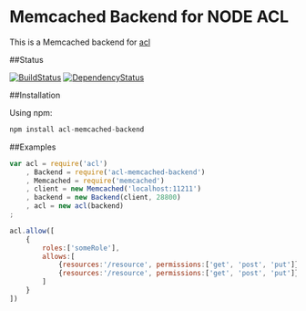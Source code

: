 Memcached Backend for NODE ACL
===================

This is a Memcached backend for [acl](https://github.com/OptimalBits/node_acl "node_acl")

##Status

[![BuildStatus](https://secure.travis-ci.org/futurechan/node_acl-memcached-backend.png?branch=master)](https://travis-ci.org/futurechan/node_acl-memcached-backend) [![DependencyStatus](https://david-dm.org/futurechan/node_acl-memcached-backend.png?branch=master)](https://david-dm.org/futurechan/node_acl-memcached-backend.png?branch=master)


##Installation

Using npm:

```javascript
npm install acl-memcached-backend
```

##Examples

```javascript
var acl = require('acl')
    , Backend = require('acl-memcached-backend')
	, Memcached = require('memcached')
	, client = new Memcached('localhost:11211')
	, backend = new Backend(client, 28800)
    , acl = new acl(backend)
;

acl.allow([
	{
		roles:['someRole'], 
		allows:[
			{resources:'/resource', permissions:['get', 'post', 'put']},
			{resources:'/resource', permissions:['get', 'post', 'put']}
		]
	}
])
```

